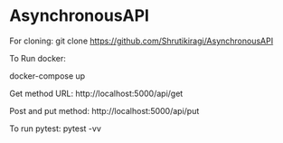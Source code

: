 # AsynchronousAPI

For cloning: git clone https://github.com/Shrutikiragi/AsynchronousAPI

To Run docker:

docker-compose up

Get method URL:
http://localhost:5000/api/get

Post and put method:
http://localhost:5000/api/put

To run pytest:
pytest -vv
